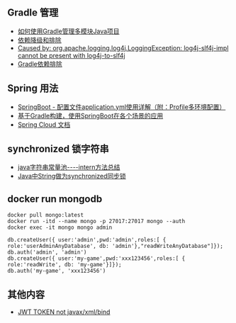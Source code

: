 ## Gradle 管理

- [如何使用Gradle管理多模块Java项目](https://zhuanlan.zhihu.com/p/372585663)
- [依赖降级和排除](https://docs.gradle.org/current/userguide/dependency_downgrade_and_exclude.html)
- [Caused by: org.apache.logging.log4j.LoggingException: log4j-slf4j-impl cannot be present with log4j-to-slf4j](https://stackoverflow.com/questions/59629214/caused-by-org-apache-logging-log4j-loggingexception-log4j-slf4j-impl-cannot-be)
- [Gradle依赖排除](https://www.zhyea.com/2018/02/08/gradle-exclude-dependencies.html)

## Spring 用法

- [SpringBoot - 配置文件application.yml使用详解（附：Profile多环境配置）](https://www.hangge.com/blog/cache/detail_2459.html)
- [基于Gradle构建，使用SpringBoot在各个场景的应用](https://github.com/liaozihong/SpringBoot-Learning)
- [Spring Cloud 文档](https://spring.io/projects/spring-cloud)

## synchronized 锁字符串

- [java字符串常量池----intern方法总结](https://www.liangzl.com/get-article-detail-149074.html)
- [Java中String做为synchronized同步锁](https://www.huaweicloud.com/articles/5f0cc8c134c69cbb462770dcee5cf282.html)

## docker run mongodb

```
docker pull mongo:latest
docker run -itd --name mongo -p 27017:27017 mongo --auth
docker exec -it mongo mongo admin

db.createUser({ user:'admin',pwd:'admin',roles:[ { role:'userAdminAnyDatabase', db: 'admin'},"readWriteAnyDatabase"]});
db.auth('admin', 'admin')
db.createUser({ user:'my-game',pwd:'xxx123456',roles:[ { role:'readWrite', db: 'my-game'}]});
db.auth('my-game', 'xxx123456')
```

## 其他内容

- [JWT TOKEN not javax/xml/bind](https://blog.csdn.net/fanfuqiang/article/details/116993993)